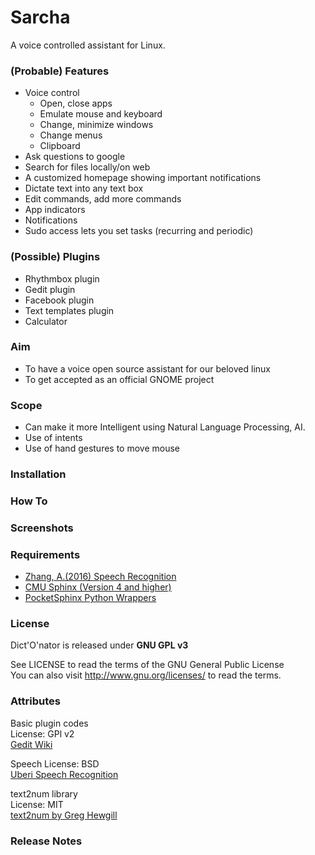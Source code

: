 # Sarcha
A voice controlled assistant for Linux.

### (Probable) Features
* Voice control
  * Open, close apps
  * Emulate mouse and keyboard  
  * Change, minimize windows
  * Change menus
  * Clipboard
* Ask questions to google
* Search for files locally/on web
* A customized homepage showing important notifications
* Dictate text into any text box
* Edit commands, add more commands
* App indicators
* Notifications
* Sudo access lets you set tasks (recurring and periodic)

### (Possible) Plugins
* Rhythmbox plugin
* Gedit plugin
* Facebook plugin
* Text templates plugin
* Calculator

### Aim
* To have a voice open source assistant for our beloved linux 
* To get accepted as an official GNOME project

### Scope
* Can make it more Intelligent using Natural Language Processing, AI.
* Use of intents
* Use of hand gestures to move mouse

### Installation

### How To

### Screenshots

### Requirements
* [Zhang, A.(2016) Speech Recognition](https://github.com/Uberi/speech_recognition)
* [CMU Sphinx (Version 4 and higher)](http://cmusphinx.sourceforge.net/)
* [PocketSphinx Python Wrappers](https://github.com/cmusphinx/pocketsphinx)

### License
Dict'O'nator is released under **GNU GPL v3**

See LICENSE to read the terms of the GNU General Public License  
You can also visit <http://www.gnu.org/licenses/> to read the terms.

### Attributes

Basic plugin codes  
License: GPl v2  
[Gedit Wiki](https://wiki.gnome.org/Apps/Gedit/PythonPluginHowTo)

Speech
License: BSD  
[Uberi Speech Recognition](https://github.com/Uberi/speech_recognition/tree/master/examples)

text2num library  
License: MIT  
[text2num by Greg Hewgill](https://github.com/ghewgill/text2num)

### Release Notes

